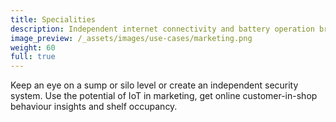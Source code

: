 ```yaml
---
title: Specialities
description: Independent internet connectivity and battery operation bring a whole new range of possibilities and opportunities for disruption.
image_preview: /_assets/images/use-cases/marketing.png
weight: 60
full: true
---
```


Keep an eye on a sump or silo level or create an independent security system. Use the potential of IoT in marketing, get online customer-in-shop behaviour insights and shelf occupancy.
